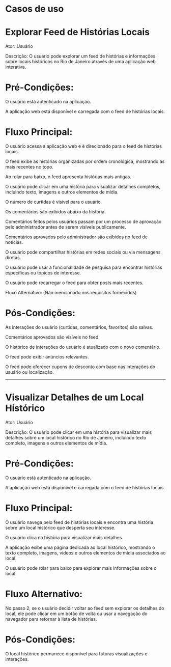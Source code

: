 # Casos de uso

# Explorar Feed de Histórias Locais

Ator: Usuário

Descrição: O usuário pode explorar um feed de histórias e informações sobre locais históricos no Rio de Janeiro através de uma aplicação web interativa.

# Pré-Condições:

O usuário está autenticado na aplicação.

A aplicação web está disponível e carregada com o feed de histórias locais.

# Fluxo Principal:

O usuário acessa a aplicação web e é direcionado para o feed de histórias locais.

O feed exibe as histórias organizadas por ordem cronológica, mostrando as mais recentes no topo.

Ao rolar para baixo, o feed apresenta histórias mais antigas.

O usuário pode clicar em uma história para visualizar detalhes completos, incluindo texto, imagens e outros elementos de mídia.

O número de curtidas é visível para o usuário.

Os comentários são exibidos abaixo da história.

Comentários feitos pelos usuários passam por um processo de aprovação pelo administrador antes de serem visíveis publicamente.

Comentários aprovados pelo administrador são exibidos no feed de notícias.

O usuário pode compartilhar histórias em redes sociais ou via mensagens diretas.

O usuário pode usar a funcionalidade de pesquisa para encontrar histórias específicas ou tópicos de interesse.

O usuário pode recarregar o feed para obter posts mais recentes.

Fluxo Alternativo: (Não mencionado nos requisitos fornecidos)

# Pós-Condições:

As interações do usuário (curtidas, comentários, favoritos) são salvas.

Comentários aprovados são visíveis no feed.

O histórico de interações do usuário é atualizado com o novo comentário.

O feed pode exibir anúncios relevantes.

O feed pode oferecer cupons de desconto com base nas interações do usuário ou localização.


------------------------------------------------------------------------------------------------------------------------

# Visualizar Detalhes de um Local Histórico

Ator: Usuário

Descrição: O usuário pode clicar em uma história para visualizar mais detalhes sobre um local histórico no Rio de Janeiro, incluindo texto completo, imagens e outros elementos de mídia.

# Pré-Condições:

O usuário está autenticado na aplicação.

A aplicação web está disponível e carregada com o feed de histórias locais.

# Fluxo Principal:

O usuário navega pelo feed de histórias locais e encontra uma história sobre um local histórico que desperta seu interesse.

O usuário clica na história para visualizar mais detalhes.

A aplicação exibe uma página dedicada ao local histórico, mostrando o texto completo, imagens, vídeos e outros elementos de mídia associados ao local.

O usuário pode rolar para baixo para explorar mais informações sobre o local.

# Fluxo Alternativo:

No passo 2, se o usuário decidir voltar ao feed sem explorar os detalhes do local, ele pode clicar em um botão de volta ou usar a navegação do navegador para retornar à lista de histórias.

# Pós-Condições:

O local histórico permanece disponível para futuras visualizações e interações.

